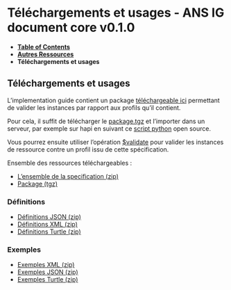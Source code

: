 # Téléchargements et usages - ANS IG document core v0.1.0

* [**Table of Contents**](toc.md)
* [**Autres Ressources**](autres_ressources.md)
* **Téléchargements et usages**

## Téléchargements et usages

L’implementation guide contient un package [téléchargeable ici](package.tgz) permettant de valider les instances par rapport aux profils qu’il contient.

Pour cela, il suffit de télécharger le [package.tgz](package.tgz) et l’importer dans un serveur, par exemple sur hapi en suivant ce [script python](https://github.com/nmdp-bioinformatics/igloader) open source.

Vous pourrez ensuite utiliser l’opération [$validate](https://www.hl7.org/fhir/resource-operation-validate.html) pour valider les instances de ressource contre un profil issu de cette spécification.

Ensemble des ressources téléchargeables :

* [L’ensemble de la specification (zip)](full-ig.zip)
* [Package (tgz)](package.tgz)

### Définitions

* [Définitions JSON (zip)](definitions.json.zip)
* [Définitions XML (zip)](definitions.xml.zip)
* [Définitions Turtle (zip)](definitions.ttl.zip)

### Exemples

* [Exemples XML (zip)](examples.xml.zip)
* [Exemples JSON (zip)](examples.json.zip)
* [Exemples Turtle (zip)](examples.ttl.zip)

